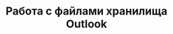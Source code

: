 ---
title: Работа с файлами хранилища Outlook
type: docs
weight: 40
url: /net/working-with-outlook-storage-files/
---
